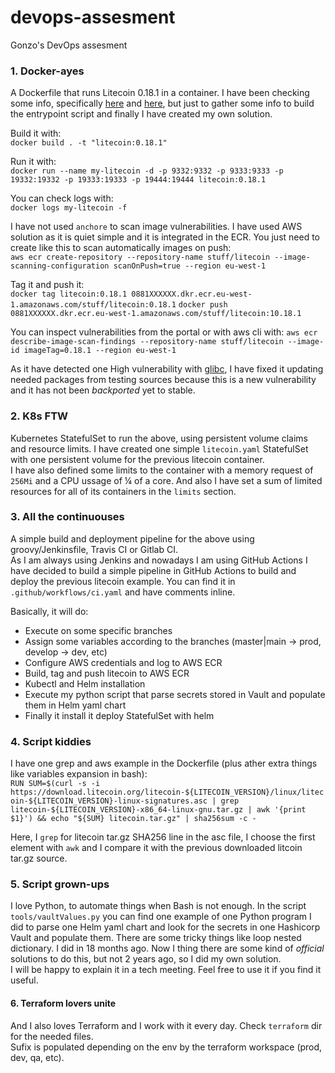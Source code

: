 # devops-assesment
Gonzo's DevOps assesment

### 1. Docker-ayes
A Dockerfile that runs Litecoin 0.18.1 in a container.
I have been checking some info, specifically [here](https://github.com/uphold/docker-litecoin-core) and [here](https://github.com/NicolasDorier/docker-bitcoin), but just to gather some info to build the entrypoint script and finally I have created my own solution. 

Build it with:  
`docker build . -t "litecoin:0.18.1"` 

Run it with:  
`docker run --name my-litecoin -d -p 9332:9332 -p 9333:9333 -p 19332:19332 -p 19333:19333 -p 19444:19444 litecoin:0.18.1` 

You can check logs with:  
`docker logs my-litecoin -f` 

I have not used `anchore` to scan image vulnerabilities. I have used AWS solution as it is quiet simple and it is integrated in the ECR. You just need to create like this to scan automatically images on push:  
`aws ecr create-repository --repository-name stuff/litecoin --image-scanning-configuration scanOnPush=true --region eu-west-1`

Tag it and push it:  
`docker tag litecoin:0.18.1 0881XXXXXX.dkr.ecr.eu-west-1.amazonaws.com/stuff/litecoin:0.18.1`
`docker push 0881XXXXXX.dkr.ecr.eu-west-1.amazonaws.com/stuff/litecoin:10.18.1`  

You can inspect vulnerabilities from the portal or with aws cli with:
`aws ecr describe-image-scan-findings --repository-name stuff/litecoin --image-id imageTag=0.18.1 --region eu-west-1`

As it have detected one High vulnerability with [glibc](https://security-tracker.debian.org/tracker/CVE-2021-33574), I have fixed it updating needed packages from testing sources because this is a new vulnerability and it has not been _backported_ yet to stable.

### 2. K8s FTW
Kubernetes StatefulSet to run the above, using persistent volume claims and resource limits. 
I have created one simple `litecoin.yaml` StatefulSet with one persistent volume for the previous litecoin container.  
I have also defined some limits to the container with a memory request of `256Mi` and a CPU ussage of ¼ of a core. And also I have set a sum of limited resources for all of its containers in the `limits` section.  

### 3. All the continuouses 
A simple build and deployment pipeline for the above using groovy/Jenkinsfile, Travis CI or Gitlab CI.  
As I am always using Jenkins and nowadays I am using GitHub Actions I have decided to build a simple pipeline in GitHub Actions to build and deploy the previous litecoin example. You can find it in `.github/workflows/ci.yaml` and have comments inline.  

Basically, it will do:  
* Execute on some specific branches
* Assign some variables according to the branches (master|main -> prod, develop -> dev, etc)
* Configure AWS credentials and log to AWS ECR
* Build, tag and push litecoin to AWS ECR
* Kubectl and Helm installation
* Execute my python script that parse secrets stored in Vault and populate them in Helm yaml chart
* Finally it install it deploy StatefulSet with helm

### 4. Script kiddies
I have one grep and aws example in the Dockerfile (plus ather extra things like variables expansion in bash):  
`RUN SUM=$(curl -s -i https://download.litecoin.org/litecoin-${LITECOIN_VERSION}/linux/litecoin-${LITECOIN_VERSION}-linux-signatures.asc | grep litecoin-${LITECOIN_VERSION}-x86_64-linux-gnu.tar.gz | awk '{print $1}') && echo "${SUM} litecoin.tar.gz" | sha256sum -c -`

Here, I `grep` for litecoin tar.gz SHA256 line in the asc file, I choose the first element with `awk` and I compare it with the previous downloaded litcoin tar.gz source.

### 5. Script grown-ups
I love Python, to automate things when Bash is not enough. In the script `tools/vaultValues.py` you can find one example of one Python program I did to parse one Helm yaml chart and look for the secrets in one Hashicorp Vault and populate them. There are some tricky things like loop nested dictionary.
I did in 18 months ago. Now I thing there are some  kind of _official_ solutions to do this, but not 2 years ago, so I did my own solution.  
I will be happy to explain it in a tech meeting. Feel free to use it if you find it useful.

#### 6. Terraform lovers unite
And I also loves Terraform and I work with it every day. Check `terraform` dir for the needed files.  
Sufix is populated depending on the env by the terraform workspace (prod, dev, qa, etc).
